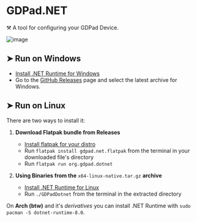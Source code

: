 # GDPad.NET

⚒ A tool for configuring your GDPad Device.

![image](https://github.com/user-attachments/assets/786e18a1-c073-4fe7-9d13-2aff9141141d)


## ➤ Run on Windows


- [Install .NET Runtime for Windows](https://dotnet.microsoft.com/en-us/download/dotnet/thank-you/runtime-8.0.10-windows-x64-installer)
- Go to the [GitHub Releases](https://github.com/GDPad/GDPad.NET/releases) page and select the latest archive for Windows.




## ➤ Run on Linux

There are two ways to install it: 

1. **Download Flatpak bundle from Releases**
    - [Install flatpak for your distro](https://flatpak.org/setup/)
    - Run `flatpak install gdpad.net.flatpak` from the terminal in your downloaded file's directory
    - Run `flatpak run org.gdpad.dotnet`



2. **Using Binaries from the** `x64-linux-native.tar.gz` **archive**
    - [Install .NET Runtime for Linux](https://learn.microsoft.com/en-us/dotnet/core/install/linux?WT.mc_id=dotnet-35129-website)
    - Run `./GDPadDotnet` from the terminal in the extracted directory

On **Arch (btw)** and it's *derivatives* you can install .NET Runtime with `sudo pacman -S dotnet-runtime-8.0`.
